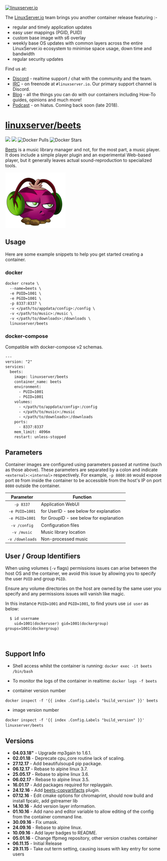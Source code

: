 <a href="https://linuxserver.io" rel="linuxserver.io">![linuxserver.io](https://raw.githubusercontent.com/linuxserver/docker-templates/master/linuxserver.io/img/linuxserver_medium.png)</a>

The [LinuxServer.io](https://linuxserver.io) team brings you another container release featuring :-

 * regular and timely application updates
 * easy user mappings (PGID, PUID)
 * custom base image with s6 overlay
 * weekly base OS updates with common layers across the entire LinuxServer.io ecosystem to minimise space usage, down time and bandwidth
 * regular security updates

Find us at:
* [Discord](https://discord.gg/YWrKVTn) - realtime support / chat with the community and the team.
* [IRC](https://irc.linuxserver.io) - on freenode at `#linuxserver.io`. Our primary support channel is Discord.
* [Blog](https://blog.linuxserver.io) - all the things you can do with our containers including How-To guides, opinions and much more!
* [Podcast](https://podcast.linuxserver.io) - on hiatus. Coming back soon (late 2018).

# [linuxserver/beets](https://github.com/linuxserver/docker-beets)
[![](https://images.microbadger.com/badges/version/linuxserver/beets.svg)](https://microbadger.com/images/linuxserverbeets "Get your own version badge on microbadger.com")
[![](https://images.microbadger.com/badges/image/linuxserver/beets.svg)](https://microbadger.com/images/linuxserver/beets "Get your own version badge on microbadger.com")
![Docker Pulls](https://img.shields.io/docker/pulls/linuxserver/beets.svg)
![Docker Stars](https://img.shields.io/docker/stars/linuxserver/beets.svg)

[Beets](http://beets.io/) is a music library manager and not, for the most part, a music player. It does include a simple player plugin and an experimental Web-based player, but it generally leaves actual sound-reproduction to specialized tools.

<a href="http://beets.io/" rel="beets">![beets](https://raw.githubusercontent.com/linuxserver/docker-templates/master/linuxserver.io/img/beets-icon.png)</a>

## Usage

Here are some example snippets to help you get started creating a container.

### docker

```
docker create \
  --name=beets \
  -e PUID=1001 \
  -e PGID=1001 \
  -p 8337:8337 \
  -v </path/to/appdata/config>:/config \
  -v </path/to/music>:/music \
  -v </path/to/downloads>:/downloads \
  linuxserver/beets
```


### docker-compose

Compatible with docker-compose v2 schemas.

```
---
version: "2"
services:
  beets:
    image: linuxserver/beets
    container_name: beets
    environment:
      - PUID=1001
      - PGID=1001
    volumes:
      - </path/to/appdata/config>:/config
      - </path/to/music>:/music
      - </path/to/downloads>:/downloads
    ports:
      - 8337:8337
    mem_limit: 4096m
    restart: unless-stopped
```

## Parameters

Container images are configured using parameters passed at runtime (such as those above). These parameters are separated by a colon and indicate `<external>:<internal>` respectively. For example, `-p 8080:80` would expose port `80` from inside the container to be accessible from the host's IP on port `8080` outside the container.

| Parameter | Function |
| :----: | --- |
| `-p 8337` | Application WebUI |
| `-e PUID=1001` | for UserID - see below for explanation |
| `-e PGID=1001` | for GroupID - see below for explanation |
| `-v /config` | Configuration files |
| `-v /music` | Music library location |
| `-v /downloads` | Non-processed music |

## User / Group Identifiers

When using volumes (`-v` flags) permissions issues can arise between the host OS and the container, we avoid this issue by allowing you to specify the user `PUID` and group `PGID`.

Ensure any volume directories on the host are owned by the same user you specify and any permissions issues will vanish like magic.

In this instance `PUID=1001` and `PGID=1001`, to find yours use `id user` as below:

```
  $ id username
    uid=1001(dockeruser) gid=1001(dockergroup) groups=1001(dockergroup)
```

&nbsp;

## Support Info

* Shell access whilst the container is running: `docker exec -it beets /bin/bash`
* To monitor the logs of the container in realtime: `docker logs -f beets`

* container version number 

`docker inspect -f '{{ index .Config.Labels "build_version" }}' beets`

* image version number

`docker inspect -f '{{ index .Config.Labels "build_version" }}' linuxserver/beets`

## Versions

* **04.03.18"** - Upgrade mp3gain to 1.6.1.
* **02.01.18** - Deprecate cpu_core routine lack of scaling.
* **27.12.17** - Add beautifulsoup4 pip package.
* **06.12.17** - Rebase to alpine linux 3.7.
* **25.05.17** - Rebase to alpine linux 3.6.
* **06.02.17** - Rebase to alpine linux 3.5.
* **16.01.17** - Add packages required for replaygain.
* **24.12.16** - Add [beets-copyartifacts](https://github.com/sbarakat/beets-copyartifacts) plugin.
* **07.12.16** - Edit cmake options for chromaprint, should now build and install fpcalc, add gstreamer lib
* **14.10.16** - Add version layer information.
* **01.10.16** - Add nano and editor variable to allow editing of the config from the container command line.
* **30.09.16** - Fix umask.
* **24.09.16** - Rebase to alpine linux.
* **10.09.16** - Add layer badges to README.
* **05.01.16** - Change ffpmeg repository, other version crashes container
* **06.11.15** - Initial Release
* **29.11.15** - Take out term setting, causing issues with key entry for some users
